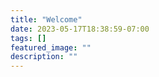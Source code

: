 ```yaml
---
title: "Welcome"
date: 2023-05-17T18:38:59-07:00
tags: []
featured_image: ""
description: ""
---
```

